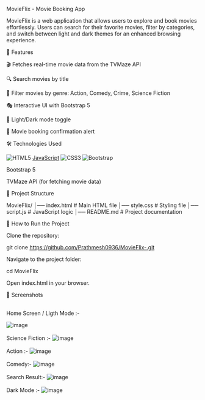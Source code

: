 MovieFlix - Movie Booking App

MovieFlix is a web application that allows users to explore and book movies effortlessly. Users can search for their favorite movies, filter by categories, and switch between light and dark themes for an enhanced browsing experience.

🚀 Features

🎬 Fetches real-time movie data from the TVMaze API

🔍 Search movies by title

📌 Filter movies by genre: Action, Comedy, Crime, Science Fiction

🎭 Interactive UI with Bootstrap 5

🌙 Light/Dark mode toggle

📅 Movie booking confirmation alert

🛠️ Technologies Used

![HTML5](https://img.shields.io/badge/html5-%23E34F26.svg?style=for-the-badge&logo=html5&logoColor=white) [JavaScript](https://img.shields.io/badge/javascript-%23323330.svg?style=for-the-badge&logo=javascript&logoColor=%23F7DF1E) ![CSS3](https://img.shields.io/badge/css3-%231572B6.svg?style=for-the-badge&logo=css3&logoColor=white) ![Bootstrap](https://img.shields.io/badge/bootstrap-%238511FA.svg?style=for-the-badge&logo=bootstrap&logoColor=white)

Bootstrap 5

TVMaze API (for fetching movie data)

📂 Project Structure

MovieFlix/
│── index.html         # Main HTML file
│── style.css          # Styling file
│── script.js         # JavaScript logic
│── README.md         # Project documentation

🎯 How to Run the Project

Clone the repository:

git clone https://github.com/Prathmesh0936/MovieFlix-.git

Navigate to the project folder:

cd MovieFlix

Open index.html in your browser.

🌟 Screenshots

<br> 
Home Screen / Ligth Mode :-

![image](https://github.com/user-attachments/assets/12da15cc-bacc-4f86-85d5-11dc5ef916b2)
<br><br>
Science Fiction :-
![image](https://github.com/user-attachments/assets/4fa5f773-08d2-462b-a4bd-86977c58fd14)
<br><br>
Action :-
![image](https://github.com/user-attachments/assets/e6597fcf-a7fc-4479-a7fc-a8a40e9f3dae)
<br><br>
Comedy:-
![image](https://github.com/user-attachments/assets/4246e7b3-7d60-41bd-ba37-cdff96020ad9)
<br><br>
Search Result:-
![image](https://github.com/user-attachments/assets/df2b1612-5abf-46c3-aca7-cfb21bef26ed)
<br><br>
Dark Mode :-
![image](https://github.com/user-attachments/assets/007abf0b-3dad-48c0-a711-1759bc6ab98c)
<br>



